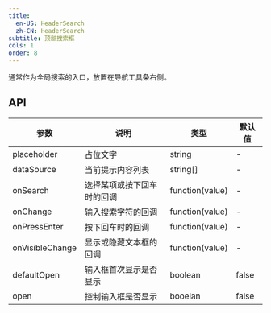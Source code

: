 ```yaml
---
title:
  en-US: HeaderSearch
  zh-CN: HeaderSearch
subtitle: 顶部搜索框
cols: 1
order: 8
---
```


通常作为全局搜索的入口，放置在导航工具条右侧。

## API

| 参数            | 说明                       | 类型            | 默认值 |
| --------------- | -------------------------- | --------------- | ------ |
| placeholder     | 占位文字                   | string          | -      |
| dataSource      | 当前提示内容列表           | string[]        | -      |
| onSearch        | 选择某项或按下回车时的回调 | function(value) | -      |
| onChange        | 输入搜索字符的回调         | function(value) | -      |
| onPressEnter    | 按下回车时的回调           | function(value) | -      |
| onVisibleChange | 显示或隐藏文本框的回调     | function(value) | -      |
| defaultOpen     | 输入框首次显示是否显示     | boolean         | false  |
| open            | 控制输入框是否显示         | booelan         | false  |
